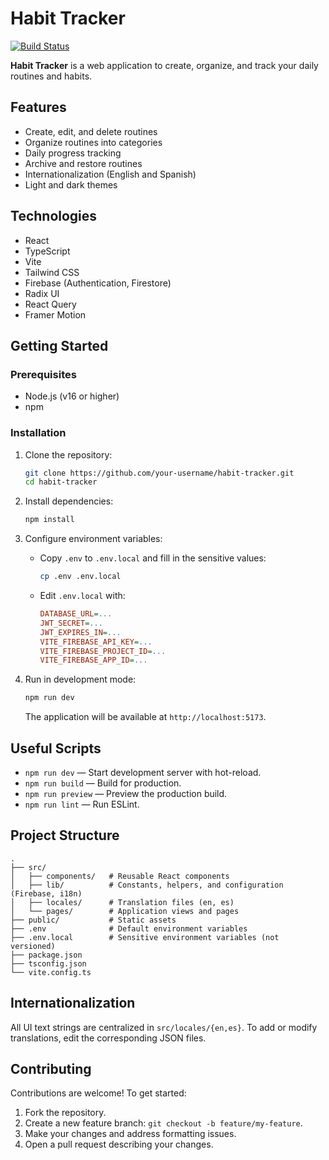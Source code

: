 # Habit Tracker

[![Build Status](https://drone.mikebgdev.com/api/badges/mikebgdev/HabitTracker/status.svg)](https://drone.mikebgdev.com/mikebgdev/HabitTracker)

**Habit Tracker** is a web application to create, organize, and track your daily routines and habits.

## Features

- Create, edit, and delete routines
- Organize routines into categories
- Daily progress tracking
- Archive and restore routines
- Internationalization (English and Spanish)
- Light and dark themes

## Technologies

- React
- TypeScript
- Vite
- Tailwind CSS
- Firebase (Authentication, Firestore)
- Radix UI
- React Query
- Framer Motion

## Getting Started

### Prerequisites

- Node.js (v16 or higher)
- npm

### Installation

1. Clone the repository:
   ```bash
   git clone https://github.com/your-username/habit-tracker.git
   cd habit-tracker
   ```

2. Install dependencies:
   ```bash
   npm install
   ```

3. Configure environment variables:
   - Copy `.env` to `.env.local` and fill in the sensitive values:
     ```bash
     cp .env .env.local
     ```
   - Edit `.env.local` with:
     ```ini
     DATABASE_URL=...
     JWT_SECRET=...
     JWT_EXPIRES_IN=...
     VITE_FIREBASE_API_KEY=...
     VITE_FIREBASE_PROJECT_ID=...
     VITE_FIREBASE_APP_ID=...
     ```

4. Run in development mode:
   ```bash
   npm run dev
   ```
   The application will be available at `http://localhost:5173`.

## Useful Scripts

- `npm run dev` — Start development server with hot-reload.
- `npm run build` — Build for production.
- `npm run preview` — Preview the production build.
- `npm run lint` — Run ESLint.

## Project Structure

```
.
├── src/
│   ├── components/   # Reusable React components
│   ├── lib/          # Constants, helpers, and configuration (Firebase, i18n)
│   ├── locales/      # Translation files (en, es)
│   └── pages/        # Application views and pages
├── public/           # Static assets
├── .env              # Default environment variables
├── .env.local        # Sensitive environment variables (not versioned)
├── package.json
├── tsconfig.json
└── vite.config.ts
```

## Internationalization

All UI text strings are centralized in `src/locales/{en,es}`. To add or modify translations, edit the corresponding JSON files.

## Contributing

Contributions are welcome! To get started:

1. Fork the repository.
2. Create a new feature branch: `git checkout -b feature/my-feature`.
3. Make your changes and address formatting issues.
4. Open a pull request describing your changes.